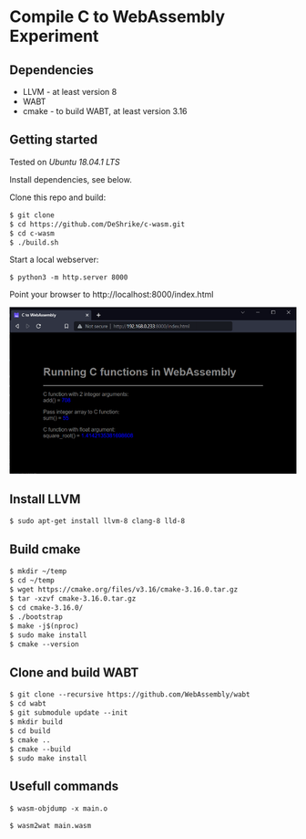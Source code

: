 # Compile C to WebAssembly Experiment

## Dependencies

- LLVM - at least version 8
- WABT
- cmake - to build WABT, at least version 3.16

## Getting started

Tested on _Ubuntu 18.04.1 LTS_

Install dependencies, see below.

Clone this repo and build:

```console
$ git clone
$ cd https://github.com/DeShrike/c-wasm.git
$ cd c-wasm
$ ./build.sh
```

Start a local webserver:

```console
$ python3 -m http.server 8000
```

Point your browser to http://localhost:8000/index.html

![Screenshot](c_wasm_screenshot.png)

## Install LLVM

```console
$ sudo apt-get install llvm-8 clang-8 lld-8
```

## Build cmake

```console
$ mkdir ~/temp
$ cd ~/temp
$ wget https://cmake.org/files/v3.16/cmake-3.16.0.tar.gz
$ tar -xzvf cmake-3.16.0.tar.gz
$ cd cmake-3.16.0/
$ ./bootstrap
$ make -j$(nproc)
$ sudo make install
$ cmake --version
```

## Clone and build WABT

```console
$ git clone --recursive https://github.com/WebAssembly/wabt
$ cd wabt
$ git submodule update --init
$ mkdir build
$ cd build
$ cmake ..
$ cmake --build
$ sudo make install
```

## Usefull commands

```console
$ wasm-objdump -x main.o
```

```console
$ wasm2wat main.wasm
```
